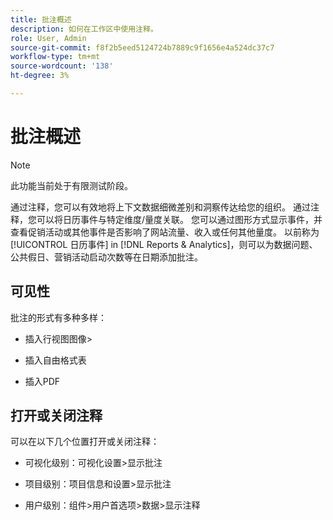 ```yaml
---
title: 批注概述
description: 如何在工作区中使用注释。
role: User, Admin
source-git-commit: f8f2b5eed5124724b7889c9f1656e4a524dc37c7
workflow-type: tm+mt
source-wordcount: '138'
ht-degree: 3%

---
```


# 批注概述

>[!NOTE]
>
>此功能当前处于有限测试阶段。

通过注释，您可以有效地将上下文数据细微差别和洞察传达给您的组织。 通过注释，您可以将日历事件与特定维度/量度关联。 您可以通过图形方式显示事件，并查看促销活动或其他事件是否影响了网站流量、收入或任何其他量度。 以前称为 [!UICONTROL 日历事件] in [!DNL Reports & Analytics]，则可以为数据问题、公共假日、营销活动启动次数等在日期添加批注。

## 可见性

批注的形式有多种多样：

* 插入行视图图像>

* 插入自由格式表

* 插入PDF

## 打开或关闭注释

可以在以下几个位置打开或关闭注释：

* 可视化级别：可视化设置>显示批注

* 项目级别：项目信息和设置>显示批注

* 用户级别：组件>用户首选项>数据>显示注释
